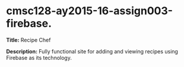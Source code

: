 # cmsc128-ay2015-16-assign003-firebase.

__Title:__ Recipe Chef

__Description:__ Fully functional site for adding and viewing recipes using Firebase as its technology.
